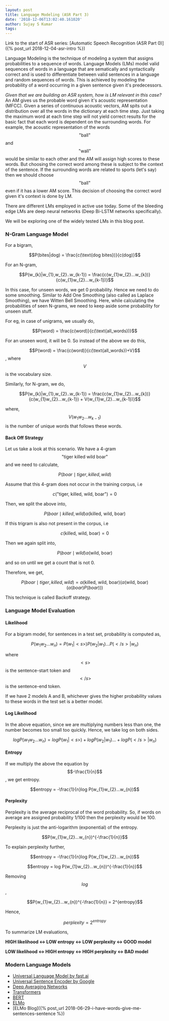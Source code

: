```yaml
---
layout: post
title: Language Modeling (ASR Part 3)
date: '2018-12-06T13:02:40.161020'
author: Sujay S Kumar
tags: 
---
```


Link to the start of ASR series: [Automatic Speech Recognition (ASR Part 0)]({% post_url 2018-12-04-asr-intro %})

Language Modeling is the technique of modeling a system that assigns probabilities to a sequence of words. Language Models (LMs) model valid sequences of words in a language that are sematically and syntactically correct and is used to differentiate between valid sentences in a language and random sequences of words. This is achieved by modeling the probability of a word occurring in a given sentence given it's predecessors.

*Given that we are building an ASR system, how is LM relevant in this case?* An AM gives us the probable word given it's acoustic representation (MFCC). Given a series of continuous acoustic vectors, AM spits out a distribution over all the words in the dictionary at each time step. Just taking the maximum word at each time step will not yield correct results for the basic fact that each word is dependent on the surrounding words. For example, the acoustic representation of the words $$\text{"ball"}$$ and $$\text{"wall"}$$ would be similar to each other and the AM will assign high scores to these words. But choosing the correct word among these is subject to the context of the sentence. If the surrounding words are related to sports (let's say) then we should choose $$\text{"ball"}$$ even if it has a lower AM score. This decision of choosing the correct word given it's context is done by LM.

There are different LMs employed in active use today. Some of the bleeding edge LMs are deep neural networks (Deep Bi-LSTM networks specifically).

We will be exploring one of the widely tested LMs in this blog post.

### N-Gram Language Model
    
For a bigram,

$$P(bites|dog) = \frac{c(\text{dog bites})}{c(dog)}$$

For an N-gram,
    
$$P(w_{k}|w_{1},w_{2}..w_{k-1}) = \frac{c(w_{1}w_{2}...w_{k})}{c(w_{1}w_{2}...w_{k-1})}$$

In this case, for unseen words, we get 0 probability. Hence we need to do some smoothing. Similar to Add One Smoothing (also called as Laplace Smoothing), we have Witten Bell Smoothing. Here, while calculating the probabilities of seen N-grams, we need to keep aside some probability for unseen stuff.
    
For eg, in case of unigrams, we usually do,

$$P(word) = \frac{c(word)}{c(\text{all_words})}$$

For an unseen word, it will be 0. So instead of the above we do this,

$$P(word) = \frac{c(word)}{c(\text{all_words})+V}$$, where $$V$$ is the vocabulary size.

Similarly, for N-gram, we do,

$$P(w_{k}|w_{1},w_{2}..w_{k-1}) = \frac{c(w_{1}w_{2}...w_{k})}{c(w_{1}w_{2}...w_{k-1}) + V(w_{1}w_{2}...w_{k-1})}$$

where, $$V(w_{1}w_{2}...w_{k-1})$$ is the number of unique words that follows these words.

#### Back Off Strategy
     
Let us take a look at this scenario. We have a 4-gram $$\text{"tiger killed wild boar"}$$ and we need to calculate,
     
$$P(boar \mid tiger,killed,wild)$$ 
 
Assume that this 4-gram does not occur in the training corpus, i.e 
 
 $$c(\text{"tiger, killed, wild, boar"})=0$$
 
 Then, we split the above into,
 
 $$P(boar \mid killed,wild) \alpha(\text{killed, wild, boar})$$ 
 
 If this trigram is also not present in the corpus, i.e 
 
 $$c(\text{killed, wild, boar})=0$$ 
 
 Then we again split into,

$$P(boar \mid wild) \alpha(\text{wild, boar})$$ 

and so on until we get a count that is not 0.
     
 Therefore, we get,
     
 $$P(boar \mid tiger,killed,wild) = \alpha(\text{killed, wild, boar}) (\alpha(\text{wild, boar}) (\alpha(boar)P(boar)))$$
     
 This technique is called Backoff strategy.
 
### Language Model Evaluation

#### Likelihood
     
 For a bigram model, for sentences in a test set, probability is computed as,
     
 $$P(w_{1}w_{2}...w_{n}) = P(w_{1}|<s>)P(w_{2}|w_{1})...P(</s>|w_{n})$$
 
 where $$<s>$$ is the sentence-start token and $$</s>$$ is the sentence-end token.
 
 If we have 2 models A and B, whichever gives the higher probability values to these words in the test set is a better model.

#### Log Likelihood
     
 In the above equation, since we are multiplying numbers less than one, the number becomes too small too quickly. Hence, we take log on both sides.

$$log P(w_{1}w_{2}...w_{n}) = log P(w_{1}|<s>) + log P(w_{2}|w_{1})...+ log P(</s>|w_{n})$$

#### Entropy
     
If we multiply the above the equation by $$-\frac{1}{n}$$, we get entropy.

$$entropy = -\frac{1}{n}log P(w_{1}w_{2}...w_{n})$$

#### Perplexity

Perplexity is the average reciprocal of the word probability. So, if words on average are assigned probability 1/100 then the perplexity would be 100.
     
Perplexity is just the anti-logarithm (exponential) of the entropy.

$$P(w_{1}w_{2}...w_{n})^{-\frac{1}{n}}$$

To explain perplexity further,

$$entropy = -\frac{1}{n}log P(w_{1}w_{2}...w_{n})$$

$$entropy = log P(w_{1}w_{2}...w_{n})^{-\frac{1}{n}}$$

Removing $$log$$,

$$P(w_{1}w_{2}...w_{n})^{-\frac{1}{n}} = 2^{entropy}$$

Hence,

$$perplexity = 2^{entropy}$$

To summarize LM evaluations,
    
**HIGH likelihood ↔ LOW entropy ↔ LOW perplexity ↔ GOOD model**

**LOW likelihood ↔ HIGH entropy ↔ HIGH perplexity ↔ BAD model**

### Modern Language Models

- [Universal Language Model by fast.ai](https://arxiv.org/pdf/1801.06146.pdf)
- [Universal Sentence Encoder by Google](https://arxiv.org/abs/1803.11175)
- [Deep Averaging Networks](https://github.com/miyyer/dan)
- [Transformers](https://s3-us-west-2.amazonaws.com/openai-assets/research-covers/language-unsupervised/language_understanding_paper.pdf)
- [BERT](https://arxiv.org/pdf/1810.04805.pdf)
- [ELMo](https://arxiv.org/pdf/1802.05365.pdf)
- [ELMo Blog]({% post_url 2018-06-29-i-have-words-give-me-sentences-sentence %})
